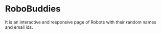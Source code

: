 # RoboBuddies
It is an interactive and responsive page of Robots with their random names and email ids.
